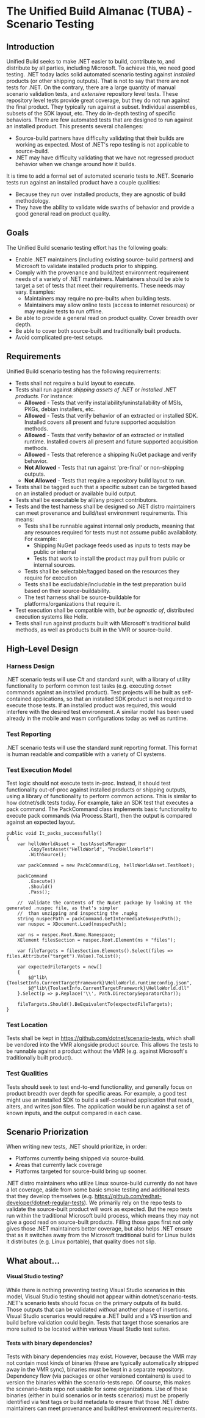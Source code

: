 # The Unified Build Almanac (TUBA) - Scenario Testing

## Introduction

Unified Build seeks to make .NET easier to build, contribute to, and distribute by all parties, including Microsoft. To achieve this, we need good testing. .NET today lacks solid automated scenario testing against *installed* products (or other shipping outputs). That is not to say that there are not tests for .NET. On the contrary, there are a large quantity of manual scenario validation tests, and *extensive* repository level tests. These repository level tests provide great coverage, but they do not run against the final product. They typically run against a subset. Individual assemblies, subsets of the SDK layout, etc. They do in-depth testing of specific behaviors. There are few automated tests that are designed to run against an installed product. This presents several challenges:
- Source-build partners have difficulty validating that their builds are working as expected. Most of .NET's repo testing is not applicable to source-build.
- .NET may have difficulty validating that we have not regressed product behavior when we change around how it builds.

It is time to add a formal set of automated scenario tests to .NET. Scenario tests run against an installed product have a couple qualities:
- Because they run over installed products, they are agnostic of build methodology.
- They have the ability to validate wide swaths of behavior and provide a good general read on product quality.

## Goals

The Unified Build scenario testing effort has the following goals:
- Enable .NET maintainers (including existing source-build partners) and Microsoft to validate installed products prior to shipping.
- Comply with the provenance and build/test environment requirement needs of a variety of .NET maintainers. Maintainers should be able to target a set of tests that meet their requirements. These needs may vary. Examples:
  - Maintainers may require no pre-builts when building tests.
  - Maintainers may allow online tests (access to internet resources) or may require tests to run offline.
- Be able to provide a general read on product quality. Cover breadth over depth.
- Be able to cover both source-built and traditionally built products.
- Avoid complicated pre-test setups.

## Requirements

Unified Build scenario testing has the following requirements:

- Tests shall not require a build layout to execute.
- Tests shall run against *shipping assets of .NET* or *installed .NET products*. For instance:
  - **Allowed** - Tests that verify installability/uninstallability of MSIs, PKGs, debian installers, etc.
  - **Allowed** - Tests that verify behavior of an extracted or installed SDK. Installed covers all present and future supported acquisition methods.
  - **Allowed** - Tests that verify behavior of an extracted or installed runtime. Installed covers all present and future supported acquisition methods.
  - **Allowed** - Tests that reference a shipping NuGet package and verify behavior.
  - **Not Allowed** - Tests that run against 'pre-final' or non-shipping outputs.
  - **Not Allowed** - Tests that require a repository build layout to run.
- Tests shall be tagged such that a specific subset can be targeted based on an installed product or available build output.
- Tests shall be executable by all/any project contributors.
- Tests and the test harness shall be designed so .NET distro maintainers can meet provenance and build/test environment requirements. This means:
  - Tests shall be runnable against internal only products, meaning that any resources required for tests must not assume public availabiloty. For example:
    - Shipping NuGet package feeds used as inputs to tests may be public or internal
    - Tests that work to install the product may pull from public or internal sources.
  - Tests shall be selectable/tagged based on the resources they require for execution
  - Tests shall be excludable/includable in the test preparation build based on their source-buildability.
  - The test harness shall be source-buildable for platforms/organizations that require it.
- Test execution shall be compatible with, *but be agnostic of*, distributed execution systems like Helix.
- Tests shall run against products built with Microsoft's traditional build methods, as well as products built in the VMR or source-build.

## High-Level Design

### Harness Design

.NET scenario tests will use C# and standard xunit, with a library of utility functionality to perform common test tasks (e.g. executing `dotnet` commands against an installed product). Test projects will be built as self-contained applications, so that an installed SDK product is not required to execute those tests. If an installed product was required, this would interfere with the desired test environment. A similar model has been used already in the mobile and wasm configurations today as well as runtime.

### Test Reporting

.NET scenario tests will use the standard xunit reporting format. This format is human readable and compatible with a variety of CI systems.

### Test Execution Model

Test logic should not execute tests in-proc. Instead, it should test functionality out-of-proc against installed products or shipping outputs, using a library of functionality to perform common actions. This is similar to how dotnet/sdk tests today. For example, take an SDK test that executes a pack command. The PackCommand class implements basic functionality to execute pack commands (via Process.Start), then the output is compared against an expected layout.

```
public void It_packs_successfully()
{
    var helloWorldAsset = _testAssetsManager
        .CopyTestAsset("HelloWorld", "PackHelloWorld")
        .WithSource();

    var packCommand = new PackCommand(Log, helloWorldAsset.TestRoot);

    packCommand
        .Execute()
        .Should()
        .Pass();

    //  Validate the contents of the NuGet package by looking at the generated .nuspec file, as that's simpler
    //  than unzipping and inspecting the .nupkg
    string nuspecPath = packCommand.GetIntermediateNuspecPath();
    var nuspec = XDocument.Load(nuspecPath);

    var ns = nuspec.Root.Name.Namespace;
    XElement filesSection = nuspec.Root.Element(ns + "files");

    var fileTargets = filesSection.Elements().Select(files => files.Attribute("target").Value).ToList();

    var expectedFileTargets = new[]
    {
        $@"lib\{ToolsetInfo.CurrentTargetFramework}\HelloWorld.runtimeconfig.json",
        $@"lib\{ToolsetInfo.CurrentTargetFramework}\HelloWorld.dll"
    }.Select(p => p.Replace('\\', Path.DirectorySeparatorChar));

    fileTargets.Should().BeEquivalentTo(expectedFileTargets);
}
```

### Test Location

Tests shall be kept in https://github.com/dotnet/scenario-tests, which shall be vendored into the VMR alongside product source. This allows the tests to be runnable against a product without the VMR (e.g. against Microsoft's traditionally built product).

### Test Qualities

Tests should seek to test end-to-end functionality, and generally focus on product breadth over depth for specific areas. For example, a good test might use an installed SDK to build a self-contained application that reads, alters, and writes json files. The application would be run against a set of known inputs, and the output compared in each case.

## Scenario Priorization

When writing new tests, .NET should prioritize, in order:
- Platforms currently being shipped via source-build.
- Areas that currently lack coverage
- Platforms targeted for source-build bring up sooner.

.NET distro maintainers who utilize Linux source-build currently do not have a lot coverage, aside from some basic smoke testing and additional tests that they develop themselves (e.g. https://github.com/redhat-developer/dotnet-regular-tests). We primarily rely on the repo tests to validate the source-built product will work as expected. But the repo tests run within the traditional Microsoft build process, which means they may not give a good read on source-built products. Filling those gaps first not only gives those .NET maintainers better coverage, but also helps .NET ensure that as it switches away from the Microsoft traditional build for Linux builds it distributes (e.g. Linux portable), that quality does not slip.

## What about...

#### Visual Studio testing?

While there is nothing preventing testing Visual Studio scenarios in this model, Visual Studio testing should not appear within dotnet/scenario-tests. .NET's scenario tests should focus on the primary outputs of its build. Those outputs that can be validated *without* another phase of insertions. Visual Studio scenarios would require a .NET build and a VS insertion and build before validation could begin. Tests that target those scenarios are more suited to be located within various Visual Studio test suites.

#### Tests with binary dependencies?

Tests with binary dependencies may exist. However, because the VMR may not contain most kinds of binaries (these are typically automatically stripped away in the VMR sync), binaries must be kept in a separate repository. Dependency flow (via packages or other versioned containers) is used to version the binaries within the scenario-tests repo. Of course, this makes the scenario-tests repo not usable for some organizations. Use of these binaries (either in build scenarios or in tests scenarios) must be properly identified via test tags or build metadata to ensure that those .NET distro maintainers can meet provenance and build/test environment requirements.
